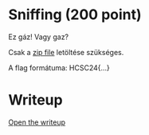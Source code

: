 # Sniffing (200 point)
Ez gáz! Vagy gaz?

Csak a [zip file](files/Sniff.zip) letöltése szükséges.

A flag formátuma: HCSC24{...}

# Writeup
[Open the writeup](WRITEUP.md)